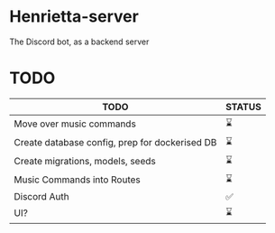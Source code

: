 # Henrietta-server

The Discord bot, as a backend server

# TODO

| TODO                                              | STATUS                |
| --------                                          | --------              |
| Move over music commands                          | :hourglass:           |
| Create database config, prep for dockerised DB    | :hourglass:           |
| Create migrations, models, seeds                  | :hourglass:           |
| Music Commands into Routes                        | :hourglass:           |
| Discord Auth                                      | :white_check_mark:    |
| UI?                                               | :hourglass:           |
